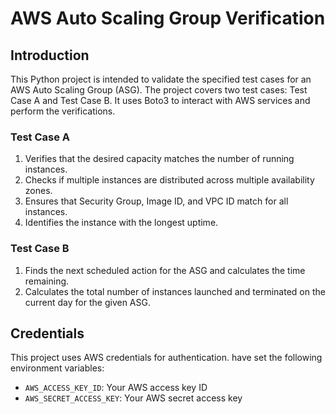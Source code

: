# AWS Auto Scaling Group Verification

## Introduction

This Python project is intended to validate the specified test cases for an AWS Auto Scaling Group (ASG). The project covers two test cases: Test Case A and Test Case B. It uses Boto3 to interact with AWS services and perform the verifications.

### Test Case A

1. Verifies that the desired capacity matches the number of running instances.
2. Checks if multiple instances are distributed across multiple availability zones.
3. Ensures that Security Group, Image ID, and VPC ID match for all instances.
4. Identifies the instance with the longest uptime.

### Test Case B

1. Finds the next scheduled action for the ASG and calculates the time remaining.
2. Calculates the total number of instances launched and terminated on the current day for the given ASG.

## Credentials

This project uses AWS credentials for authentication. have set the following environment variables:

- `AWS_ACCESS_KEY_ID`: Your AWS access key ID
- `AWS_SECRET_ACCESS_KEY`: Your AWS secret access key
